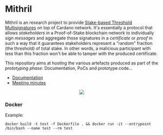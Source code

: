# Mithril

Mithril is an research project to provide [Stake-based Threshold Multisignatures](https://iohk.io/en/research/library/papers/mithrilstake-based-threshold-multisignatures/) on top of Cardano network. It's essentially a protocol that allows _stakeholders_ in a Proof-of-Stake blockchain network to individually _sign messages_ and aggregate those signatures in a _certificate_ or _proof_ in such a way that it guarantees stakeholders represent a "random" fraction (the threshold) of total stake. In other words, a malicious participant with less than this fraction won't be able to tamper with the produced certificate.

This repository aims at hosting the various artefacts produced as part of the _prototyping phase_: Documentation, PoCs and prototype code...

* [Documentation](./docs)
* [Meeting minutes](./meetings.md)

<div align="center">
  <a href='https://github.com/input-output-hk/mithril/actions'>
    <img src="https://github.com/input-output-hk/mithril/actions/workflows/ci.yml/badge.svg" />
  </a>
</div>

### Docker
Example: 
```
docker build -t test -f Dockerfile . && docker run -it --entrypoint /bin/bash --name test --rm test
```